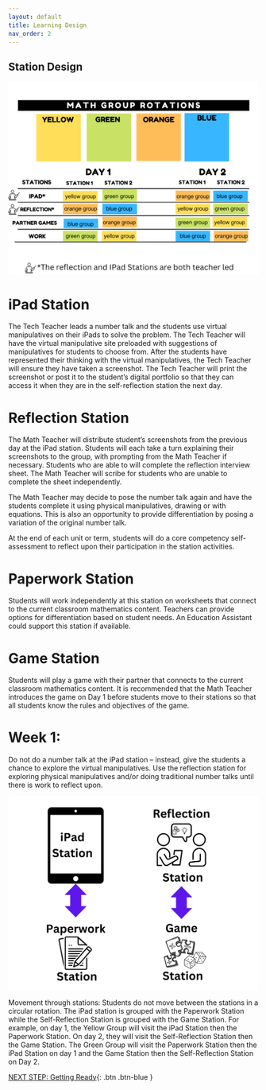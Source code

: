 ```yaml
---
layout: default
title: Learning Design
nav_order: 2
---
```

## Station Design
<img src="images/group-rotations.png" style="width:700px;" alt="Group Rotations">

# iPad Station  

The Tech Teacher leads a number talk and the students use virtual manipulatives on their iPads to solve the problem. The Tech Teacher will have the virtual manipulative site preloaded with suggestions of manipulatives for students to choose from. After the students have represented their thinking with the virtual manipulatives, the Tech Teacher will ensure they have taken a screenshot. The Tech Teacher will print the screenshot or post it to the student’s digital portfolio so that they can access it when they are in the self-reflection station the next day.  

# Reflection Station 

The Math Teacher will distribute student’s screenshots from the previous day at the iPad station. Students will each take a turn explaining their screenshots to the group, with prompting from the Math Teacher if necessary. Students who are able to will complete the reflection interview sheet. The Math Teacher will scribe for students who are unable to complete the sheet independently.  
 
The Math Teacher may decide to pose the number talk again and have the students complete it using physical manipulatives, drawing or with equations. This is also an opportunity to provide differentiation by posing a variation of the original number talk.  

At the end of each unit or term, students will do a core competency self-assessment to reflect upon their participation in the station activities. 

# Paperwork Station  

Students will work independently at this station on worksheets that connect to the current classroom mathematics content. Teachers can provide options for differentiation based on student needs. An Education Assistant could support this station if available. 

# Game Station 

Students will play a game with their partner that connects to the current classroom mathematics content. It is recommended that the Math Teacher introduces the game on Day 1 before students move to their stations so that all students know the rules and objectives of the game.  

 
# Week 1: 
Do not do a number talk at the iPad station – instead, give the students a chance to explore the virtual manipulatives. Use the reflection station for exploring physical manipulatives and/or doing traditional number talks until there is work to reflect upon.  

<img src="images/stations.png" style="width:700px;" alt="Stations"><br>

Movement through stations: Students do not move between the stations in a circular rotation. The iPad station is grouped with the Paperwork Station while the Self-Reflection Station is grouped with the Game Station. For example, on day 1, the Yellow Group will visit the iPad Station then the Paperwork Station. On day 2, they will visit the   Self-Reflection Station then the Game Station. The Green Group will visit the Paperwork Station then the iPad Station on day 1 and the Game Station then the Self-Reflection Station on Day 2.  


[NEXT STEP: Getting Ready](activities-intro.html){: .btn .btn-blue }
